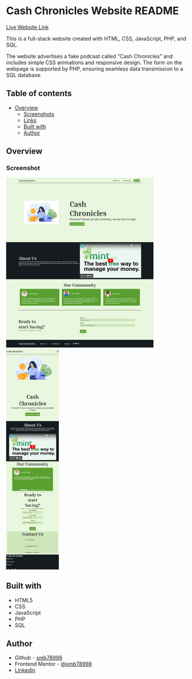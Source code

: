 
# Cash Chronicles Website README

[Live Website Link](https://smb78998.github.io/a_202420-CEN-4350/)

This is a full-stack website created with HTML, CSS, JavaScript, PHP, and SQL. 

The website advertises a fake podcast called "Cash Chronicles" and includes simple CSS animations and responsive design. The form on the webpage is supported by PHP, ensuring seamless data transmission to a SQL database.

## Table of contents

- [Overview](#overview)
  - [Screenshots](#screenshot)
  - [Links](#links)
  - [Built with](#built-with)
  - [Author](#author)


## Overview

### Screenshot

<img src="screenshots/browser.png" href="screenshots/broswer.png" width="400">
<img src="screenshots/mobile.png" href="screenshots/mobile.png" height="600">


## Built with

- HTML5 
- CSS 
- JavaScript
- PHP
- SQL

## Author

- Github - [smb78998](https://github.com/smb78998)
- Frontend Mentor - [@smb78998](https://www.frontendmentor.io/profile/smb78998)
- [Linkedin](https://www.linkedin.com/in/sophia-burgos-736a3a26b)

